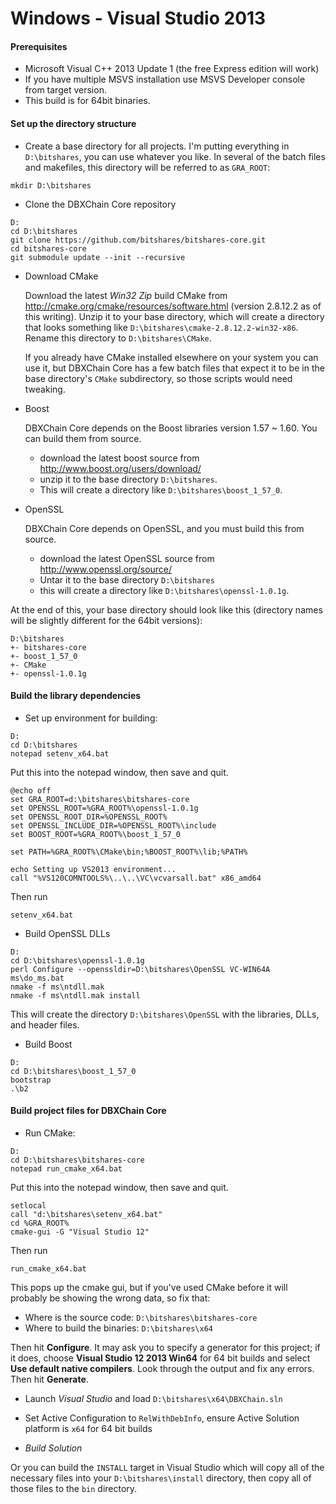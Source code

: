 Windows - Visual Studio 2013
============================
#### Prerequisites ####
* Microsoft Visual C++ 2013 Update 1 (the free Express edition will work)
* If you have multiple MSVS installation use MSVS Developer console from target version.
* This build is for 64bit binaries.

#### Set up the directory structure ####
* Create a base directory for all projects.  I'm putting everything in
  `D:\bitshares`, you can use whatever you like.  In several of the batch files
  and makefiles, this directory will be referred to as `GRA_ROOT`:

```
mkdir D:\bitshares
```

* Clone the DBXChain Core repository

```
D:
cd D:\bitshares
git clone https://github.com/bitshares/bitshares-core.git
cd bitshares-core
git submodule update --init --recursive
```

* Download CMake

  Download the latest *Win32 Zip* build CMake from
  http://cmake.org/cmake/resources/software.html (version 2.8.12.2 as of this
  writing).  Unzip it to your base directory, which will create a directory that
  looks something like `D:\bitshares\cmake-2.8.12.2-win32-x86`.  Rename this
  directory to `D:\bitshares\CMake`.

  If you already have CMake installed elsewhere on your system you can use it,
  but DBXChain Core has a few batch files that expect it to be in the base
  directory's `CMake` subdirectory, so those scripts would need tweaking.

* Boost

   DBXChain Core depends on the Boost libraries version 1.57 ~ 1.60.  You can build them from
   source.
   * download the latest boost source from http://www.boost.org/users/download/
   * unzip it to the base directory `D:\bitshares`.
   * This will create a directory like `D:\bitshares\boost_1_57_0`.

* OpenSSL

   DBXChain Core depends on OpenSSL, and you must build this from source.
    * download the latest OpenSSL source from http://www.openssl.org/source/
    * Untar it to the base directory `D:\bitshares`
    * this will create a directory like `D:\bitshares\openssl-1.0.1g`.

At the end of this, your base directory should look like this (directory names will
be slightly different for the 64bit versions):
```
D:\bitshares
+- bitshares-core
+- boost_1_57_0
+- CMake
+- openssl-1.0.1g
```

#### Build the library dependencies ####

* Set up environment for building:

```
D:
cd D:\bitshares
notepad setenv_x64.bat
```

Put this into the notepad window, then save and quit.

```
@echo off
set GRA_ROOT=d:\bitshares\bitshares-core
set OPENSSL_ROOT=%GRA_ROOT%\openssl-1.0.1g
set OPENSSL_ROOT_DIR=%OPENSSL_ROOT%
set OPENSSL_INCLUDE_DIR=%OPENSSL_ROOT%\include
set BOOST_ROOT=%GRA_ROOT%\boost_1_57_0

set PATH=%GRA_ROOT%\CMake\bin;%BOOST_ROOT%\lib;%PATH%

echo Setting up VS2013 environment...
call "%VS120COMNTOOLS%\..\..\VC\vcvarsall.bat" x86_amd64
```

Then run

```
setenv_x64.bat
```


* Build OpenSSL DLLs
```
D:
cd D:\bitshares\openssl-1.0.1g
perl Configure --openssldir=D:\bitshares\OpenSSL VC-WIN64A
ms\do_ms.bat
nmake -f ms\ntdll.mak
nmake -f ms\ntdll.mak install
```

  This will create the directory `D:\bitshares\OpenSSL` with the libraries, DLLs,
  and header files.

* Build Boost
```
D:
cd D:\bitshares\boost_1_57_0
bootstrap
.\b2
```

#### Build project files for DBXChain Core ####

* Run CMake:

```
D:
cd D:\bitshares\bitshares-core
notepad run_cmake_x64.bat
```
Put this into the notepad window, then save and quit.
```
setlocal
call "d:\bitshares\setenv_x64.bat"
cd %GRA_ROOT%
cmake-gui -G "Visual Studio 12"
```
Then run
```
run_cmake_x64.bat
```

 This pops up the cmake gui, but if you've used CMake before it will probably be
 showing the wrong data, so fix that:
 * Where is the source code: `D:\bitshares\bitshares-core`
 * Where to build the binaries: `D:\bitshares\x64` 

 Then hit **Configure**.  It may ask you to specify a generator for this
 project; if it does, choose **Visual Studio 12 2013 Win64** for 64 bit builds and select **Use default
 native compilers**.  Look through the output and fix any errors.  Then
 hit **Generate**.


* Launch *Visual Studio* and load `D:\bitshares\x64\DBXChain.sln` 
* Set Active Configuration to `RelWithDebInfo`, ensure Active Solution platform is `x64` for 64 bit builds

* *Build Solution*

Or you can build the `INSTALL` target in Visual Studio which will
copy all of the necessary files into your `D:\bitshares\install`
directory, then copy all of those files to the `bin` directory.

